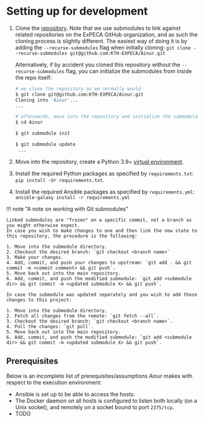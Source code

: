 # Setting up for development

1. Clone the [repository](https://github.com/KTH-EXPECA/Ainur).
   Note that we use submodules to link against related repositories on the ExPECA GitHub organization, and as such the cloning process is slightly different.
   The easiest way of doing it is by adding the `--recurse-submodules` flag when initially cloning: `git clone --recurse-submodules git@github.com:KTH-EXPECA/Ainur.git`
   
   Alternatively, if by accident you cloned this repository without the `--recurse-submodules` flag, you can initialize the submodules from inside the repo itself:

   ```bash
   # we clone the repository as we normally would
   $ git clone git@github.com:KTH-EXPECA/Ainur.git
   Cloning into 'Ainur'...
   ...

   # afterwards, move into the repository and initialize the submodules
   $ cd Ainur

   $ git submodule init

   $ git submodule update
    ...
   ```

2. Move into the repository, create a Python 3.9+ [virtual environment](https://docs.python.org/3/library/venv.html).

3. Install the required Python packages as specified by `requirements.txt`: `pip install -Ur requirements.txt`.

4. Install the required Ansible packages as specified by `requirements.yml`: `ansible-galaxy install -r requirements.yml`

!!! note "A note on working with Git submodules"

    Linked submodules are "frozen" on a specific commit, not a branch as you might otherwise expect.
    In case you wish to make changes to one and then link the new state to this repository, the procedure is the following:

    1. Move into the submodule directory.
    2. Checkout the desired branch: `git checkout <branch name>`
    3. Make your changes.
    4. Add, commit, and push your changes to upstream: `git add . && git commit -m <commit comment> && git push`.
    5. Move back out into the main repository.
    6. Add, commit, and push the modified submodule: `git add <submodule dir> && git commit -m <updated submodule X> && git push`.

    In case the submodule was updated separately and you wish to add those changes to this project:

    1. Move into the submodule directory.
    2. Fetch all changes from the remote: `git fetch --all`.
    3. Checkout the desired branch: `git checkout <branch name>`.
    4. Pull the changes: `git pull`.
    5. Move back out into the main repository.
    6. Add, commit, and push the modified submodule: `git add <submodule dir> && git commit -m <updated submodule X> && git push`.

## Prerequisites

Below is an incomplete list of prerequisites/assumptions Ainur makes with respect to the execution environment:

- Ansible is set up to be able to access the hosts.
- The Docker daemon on all hosts is configured to listen both locally (on a Unix socket), and remotely on a socket bound to port `2375/tcp`.
- TODO
